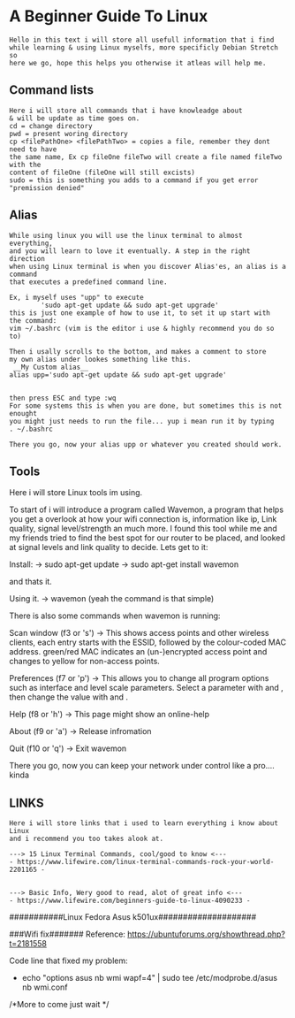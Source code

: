 A Beginner Guide To Linux 
===========================
	Hello in this text i will store all usefull information that i find
	while learning & using Linux myselfs, more specificly Debian Stretch so 
	here we go, hope this helps you otherwise it atleas will help me.


 Command lists
-----------------
	Here i will store all commands that i have knowleadge about 
	& will be update as time goes on.
	cd = change directory
	pwd = present woring directory
	cp <filePathOne> <filePathTwo> = copies a file, remember they dont need to have
	the same name, Ex cp fileOne fileTwo will create a file named fileTwo with the
	content of fileOne (fileOne will still excists)
	sudo = this is something you adds to a command if you get error "premission denied"




 Alias
-----------------
	While using linux you will use the linux terminal to almost everything, 
	and you will learn to love it eventually. A step in the right direction
	when using Linux terminal is when you discover Alias'es, an alias is a command
	that executes a predefined command line.

	Ex, i myself uses "upp" to execute 
			'sudo apt-get update && sudo apt-get upgrade'
	this is just one example of how to use it, to set it up start with
	the command: 
	vim ~/.bashrc (vim is the editor i use & highly recommend you do so to)

	Then i usally scrolls to the bottom, and makes a comment to store
	my own alias under lookes something like this.
	 __My Custom alias__
	alias upp='sudo apt-get update && sudo apt-get upgrade'


	then press ESC and type :wq
	For some systems this is when you are done, but sometimes this is not enought
	you might just needs to run the file... yup i mean run it by typing
	. ~/.bashrc

	There you go, now your alias upp or whatever you created should work.





 Tools
---------------
 Here i will store Linux tools im using.


 To start of i will introduce a program called Wavemon, a program that helps
you get a overlook at how your wifi connection is, information like ip, Link 
quality, signal level/strength an much more.
I found this tool while me and my friends tried to find the best spot for our 
router to be placed, and looked at signal levels and link quality to decide.
Lets get to it:


Install:
 -> sudo apt-get update
 -> sudo apt-get install wavemon

and thats it.

Using it.
 -> wavemon (yeah the command is that simple)

There is also some commands when wavemon is running:

Scan window (f3 or 's')
 -> This shows access points and other wireless clients, each entry
 starts with the ESSID, followed by the colour-coded MAC address.
 green/red MAC indicates an (un-)encrypted access point and changes to 
 yellow for non-access points.

Preferences (f7 or 'p')
 -> This allows you to change all program options such as interface and
 level scale parameters. Select a parameter with and , then change the 
 value with and .

Help (f8 or 'h')
 -> This page might show an online-help

About (f9 or 'a')
 -> Release infromation

Quit (f10 or 'q')
 -> Exit wavemon

There you go, now you can keep your network under control like a pro.... kinda






 LINKS 
---------------
	Here i will store links that i used to learn everything i know about Linux
	and i recommend you too takes alook at.

	---> 15 Linux Terminal Commands, cool/good to know <---
	- https://www.lifewire.com/linux-terminal-commands-rock-your-world-2201165 -


	---> Basic Info, Wery good to read, alot of great info <---
	- https://www.lifewire.com/beginners-guide-to-linux-4090233 - 

###########Linux Fedora Asus k501ux####################



###Wifi fix#######
Reference: https://ubuntuforums.org/showthread.php?t=2181558

Code line that fixed my problem: 
 - echo "options asus nb wmi wapf=4" | sudo tee /etc/modprobe.d/asus nb wmi.conf
 
 
 
 
 /*More to come just wait */

